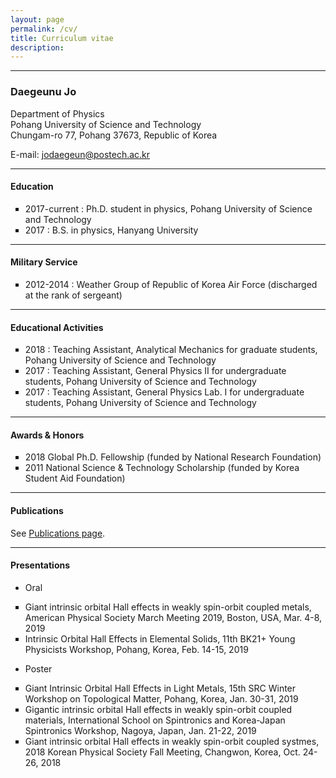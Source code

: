 ```yaml
---
layout: page
permalink: /cv/
title: Curriculum vitae
description: 
---
```


<hr/>
<h3><strong>Daegeunu Jo</strong></h3>

Department of Physics <br/>
Pohang University of Science and Technology<br/>
Chungam-ro 77, Pohang 37673, Republic of Korea

E-mail: <a href="mailto:jodaegeun@postech.ac.kr">jodaegeun@postech.ac.kr</a>

<hr/>

<h4><strong>Education</strong></h4>

<ul type = "square">
   <li>2017-current : Ph.D. student in physics, Pohang University of Science and Technology</li>
   <li>2017 : B.S. in physics, Hanyang University</li>
</ul>

<hr/>

<h4><strong>Military Service</strong></h4>

<ul type = "square">
   <li>2012-2014 : Weather Group of Republic of Korea Air Force (discharged at the rank of sergeant)</li>
</ul>

<hr/>

<h4><strong>Educational Activities</strong></h4>

<ul type = "square">
   <li>2018 : Teaching Assistant, Analytical Mechanics for graduate students, Pohang University of Science and Technology
</li>
   <li>2017 : Teaching Assistant, General Physics II for undergraduate students, Pohang University of Science and Technology
</li>
   <li>2017 : Teaching Assistant, General Physics Lab. I for undergraduate students, Pohang University of Science and Technology
</li>
</ul>

<hr/>

<h4><strong>Awards & Honors</strong></h4>

<ul type = "square">
   <li>2018 Global Ph.D. Fellowship (funded by National Research Foundation)</li>
   <li>2011 National Science & Technology Scholarship (funded by Korea Student Aid Foundation)</li>
</ul>

<hr/>

<h4><strong>Publications</strong></h4>

See [Publications page](/publications/).

<hr/>


<h4><strong>Presentations</strong></h4>

- Oral
<ul type = "square">
   <li>Giant intrinsic orbital Hall effects in weakly spin-orbit coupled metals, American Physical Society March Meeting 2019, Boston, USA, Mar. 4-8, 2019 </li>
   <li>Intrinsic Orbital Hall Effects in Elemental Solids, 11th BK21+ Young Physicists Workshop, Pohang, Korea, Feb. 14-15, 2019</li>
</ul>

- Poster
<ul type = "square">
   <li>Giant Intrinsic Orbital Hall Effects in Light Metals, 15th SRC Winter Workshop on Topological Matter, Pohang, Korea, Jan. 30-31, 2019 </li>
   <li>Gigantic intrinsic orbital Hall effects in weakly spin-orbit coupled materials, International School on Spintronics and Korea-Japan Spintronics Workshop, Nagoya, Japan, Jan. 21-22, 2019 </li>
   <li>Giant intrinsic orbital Hall effects in weakly spin-orbit coupled systmes, 2018 Korean Physical Society Fall Meeting, Changwon, Korea, Oct. 24-26, 2018 </li>
</ul>
